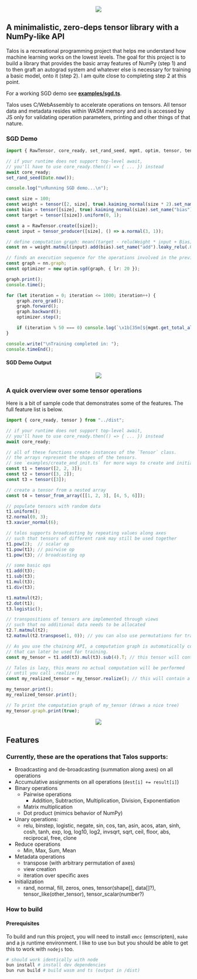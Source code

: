 <br>

<p align="center">
  <img src="./talos-logo-big.png" />
</p>

## A minimalistic, zero-deps tensor library with a NumPy-like API
Talos is a recreational programming project that helps me understand how machine learning works on the lowest levels. The goal for this project is to build a library that provides the basic array features of NumPy (step 1) and to then graft an autograd system and whatever else is necessary for training a basic model, onto it (step 2). I am quite close to completing step 2 at this point.

For a working SGD demo see **[examples/sgd.ts](examples/sgd.ts)**.

Talos uses C/WebAssembly to accelerate operations on tensors. All tensor data and metadata resides within WASM memory and and is accessed by JS only for validating operation parameters, printing and other things of that nature.

### SGD Demo
```ts
import { RawTensor, core_ready, set_rand_seed, mgmt, optim, tensor, tensor_producer } from "../index";

// if your runtime does not support top-level await,
// you'll have to use core_ready.then(() => { ... }) instead
await core_ready;
set_rand_seed(Date.now());

console.log("\nRunning SGD demo...\n");

const size = 100;
const weight = tensor([2, size], true).kaiming_normal(size * 2).set_name("weight");
const bias = tensor([size], true).kaiming_normal(size).set_name("bias");
const target = tensor([size]).uniform(0, 1);

const a = RawTensor.create([size]);
const input = tensor_producer([size], () => a.normal(3, 1));

// define computation graph: mean((target - relu(Weight * input + Bias))^2)
const nn = weight.matmul(input).add(bias).set_name("add").leaky_relu(.05).mse_loss(target);

// finds an execution sequence for the operations involved in the previously defined graph
const graph = nn.graph;
const optimizer = new optim.sgd(graph, { lr: 20 });

graph.print();
console.time();

for (let iteration = 0; iteration <= 1000; iteration++) {
    graph.zero_grad();
    graph.forward();
    graph.backward();
    optimizer.step();

    if (iteration % 50 === 0) console.log(`\x1b[35m[${mgmt.get_total_allocated()} Bytes]\x1b[0m Iteration ${iteration}: Loss = ${graph.output.value.toString()}`);
}

console.write("\nTraining completed in: ");
console.timeEnd();
```

#### SGD Demo Output
<p align="center">
  <img src="./misc/sgd_training.png" />
</p>

### A quick overview over some tensor operations
Here is a bit of sample code that demonstrates some of the features.
The full feature list is below.
```js
import { core_ready, tensor } from "../dist";

// if your runtime does not support top-level await,
// you'll have to use core_ready.then(() => { ... }) instead
await core_ready;

// all of these functions create instances of the `Tensor` class.
// the arrays represent the shapes of the tensors.
// see `examples/create_and_init.ts` for more ways to create and initialize tensors
const t1 = tensor([2, 2, 3]);
const t2 = tensor([3, 2]);
const t3 = tensor([3]);

// create a tensor from a nested array
const t4 = tensor_from_array([[1, 2, 3], [4, 5, 6]]);

// populate tensors with random data
t1.uniform();
t2.normal(0, 3);
t3.xavier_normal(6);

// talos supports broadcasting by repeating values along axes
// such that tensors of different rank may still be used together
t1.pow(2);  // scalar op
t1.pow(t1); // pairwise op
t1.pow(t3); // broadcasting op

// some basic ops
t1.add(t3);
t1.sub(t3);
t1.mul(t3);
t1.div(t3);

t1.matmul(t2);
t2.dot(t1);
t3.logistic();

// transpositions of tensors are implemented through views
// such that no additional data needs to be allocated
t2.T.matmul(t2);
t2.matmul(t2.transpose(1, 0)); // you can also use permutations for transposition

// As you use the chaining API, a computation graph is automatically constructed,
// that can later be used for training.
const my_tensor = t1.add(t3).mul(t3).sub(4).T; // this tensor will contain only zeros (uninitialized)

// Talos is lazy, this means no actual computation will be performed
// until you call .realize()
const my_realized_tensor = my_tensor.realize(); // this will contain a result

my_tensor.print();
my_realized_tensor.print();

// To print the computation graph of my_tensor (draws a nice tree)
my_tensor.graph.print(true);
```

<p align="center">
  <img src="./misc/overview.svg" />
</p>

## Features
### Currently, these are the operations that Talos supports:
- Broadcasting and de-broadcasting (summation along axes) on all operations
- Accumulative assignments on all operations (`dest[i] += result[i]`)
- Binary operations
    - Pairwise operations
        - Addition, Subtraction, Multiplication, Division, Exponentiation
    - Matrix multiplication
    - Dot product (mimics behavior of NumPy)
- Unary operations:
  - relu, binstep, logistic, negate, sin, cos, tan, asin, acos, atan, sinh, cosh, tanh, exp, log, log10, log2, invsqrt, sqrt, ceil, floor, abs, reciprocal, free, clone
- Reduce operations
  - Min, Max, Sum, Mean
- Metadata operations
  - transpose (with arbitrary permutation of axes)
  - view creation
  - iteration over specific axes
- Initialization
    - rand, normal, fill, zeros, ones, tensor(shape[], data[]?), tensor_like(other_tensor), tensor_scalar(number?)

### How to build
#### Prerequisites
To build and run this project, you will need to install `emcc` (emscripten), `make` and a js runtime environment. I like to use `bun` but you should be able to get this to work with `nodejs` too.

```bash
# should work identically with node
bun install # install dev dependencies
bun run build # build wasm and ts (output in /dist)
```
